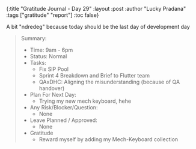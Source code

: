 {:title "Gratitude Journal - Day 29"
:layout :post
:author "Lucky Pradana"   
:tags  ["gratitude" "report"]
:toc false}

A bit "ndredeg" because today should be the last day of development day  

> Summary:
> - Time: 9am - 6pm
> - Status: Normal
> - Tasks:
>   - Fix SIP Pool
>   - Sprint 4 Breakdown and Brief to Flutter team
>   - QAxDHC: Aligning the misunderstanding (because of QA handover)
> - Plan For Next Day:
>   - Trying my new mech keyboard, hehe 
> - Any Risk/Blocker/Question:
>   - None
> - Leave Planned / Approved:
>   - None
> - Gratitude
>   - Reward myself by adding my Mech-Keyboard collection 
